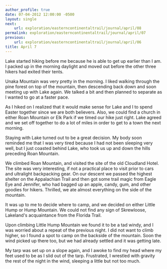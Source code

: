 ```yaml
---
author_profile: true
date: 07-04-2012 12:00:00 -0500
layout: single
next:
    url: exploration/easterncontinentaltrail/journal/april/08
permalink: exploration/easterncontinentaltrail/journal/april/07
previous:
    url: exploration/easterncontinentaltrail/journal/april/06
title: April 7
---
```

Lake started hiking before me because he is able to get up earlier than I am. I packed up in the morning daylight and moved out before the other three hikers had exited their tents.

Unaka Mountain was very pretty in the morning. I liked walking through the pine forest on top of the mountain, then descending back down and soon meeting up with Lake again. We talked a bit and then planned to separate as I wanted to go at a faster pace.

As I hiked on I realized that it would make sense for Lake and I to spend Easter together since we are both believers. Also, we could find a church in either Roan Mountain or Elk Park if we timed our hike just right. Lake agreed and we set off together to do a lot of miles in order to get to a town the next morning.

Staying with Lake turned out to be a great decision. My body soon reminded me that I was very tired because I had not been sleeping very well, but I just coasted behind Lake, who took us up and down the hills preceding Roan Mountain.

We climbed Roan Mountain, and visited the site of the old Cloudland Hotel. The site was very interesting, if not a practical place to visit prior to cars and ultralight backpacking gear. On our descent we passed the highest shelter on the Appalachian Trail and then got some trail magic from Eagle Eye and Jennifer, who had bagged up an apple, candy, gum, and other goodies for hikers. Thrilled, we ate almost everything on the side of the mountain.

It was up to me to decide where to camp, and we decided on either Little Hump or Hump Mountain. We could not find any sign of Skrewloose, Lakeland's acquaintance from the Florida Trail.

Upon climbing Little Hump Mountain we found it to be a tad windy, and I was worried about a repeat of the previous night. I did not want to climb higher, so I found a spot to camp on the backside of the mountain. Soon the wind picked up there too, but we had already settled and it was getting late.

My tarp was set up on a slope again, and I awoke to find my head where my feet used to be as I slid out of the tarp. Frustrated, I wrestled with gravity the rest of the night in the wind, sleeping a little but not too much.